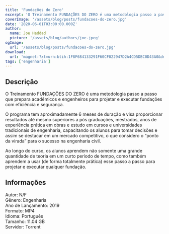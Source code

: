 ```yaml
---
title: 'Fundações do Zero'
excerpt: 'O Treinamento FUNDAÇÕES DO ZERO é uma metodologia passo a passo que prepara acadêmicos e engenheiros para projetar e executar fundações com eficiência e segurança.  O programa tem aproximadamente 6 meses de duração e visa proporcionar resultados até mesmo superiores a pós graduações,'
coverImage: '/assets/blog/posts/fundacoes-do-zero.jpg'
date: '2020-06-01T03:00:00.000Z'
author:
  name: Joe Haddad
  picture: '/assets/blog/authors/joe.jpeg'
ogImage:
  url: '/assets/blog/posts/fundacoes-do-zero.jpg'
download:
  url: 'magnet:?xt=urn:btih:1F8F684133291F60CF022947D2A4CD5DBC0D43A0&dn=FUNDA%c3%87%c3%95ES%20DO%20ZERO&tr=udp%3a%2f%2ftracker.openbittorrent.com%3a1337%2fannounce&tr=udp%3a%2f%2ftracker.opentrackr.org%3a1337%2fannounce'
tags: ['engenharia']
---
```

<h2>Descrição</h2>
<p></p><p>O Treinamento FUNDAÇÕES DO ZERO é uma metodologia passo a passo que prepara acadêmicos e engenheiros para projetar e executar fundações com eficiência e segurança.</p><p>O programa tem aproximadamente 6 meses de duração e visa proporcionar resultados até mesmo superiores a pós graduações, mestrados, anos de experiência prática em obras e estudo em cursos e universidades tradicionais de engenharia, capacitando os alunos para tomar decisões e assim se destacar em um mercado competitivo, o que considero o “ponto da virada” para o sucesso na engenharia civil.</p><p>Ao longo do curso, os alunos aprendem não somente uma grande quantidade de teoria em um curto período de tempo, como também aprendem a usar (de forma totalmente prática) esse passo a passo para projetar e executar qualquer fundação.</p><h2>Informações</h2><p>Autor: N/F<br/>Gênero: Engenharia<br/>Ano de Lançamento: 2019<br/>Formato: MP4<br/>Idioma: Português<br/>Tamanho: 11.04 GB<br/>Servidor: Torrent</p>